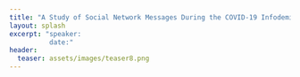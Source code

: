```yaml
---
title: "A Study of Social Network Messages During the COVID-19 Infodemic, Fake News Detection, and Genetic-Based Adversarial Training"
layout: splash
excerpt: "speaker:
          date:"
header:
  teaser: assets/images/teaser8.png
---
```

